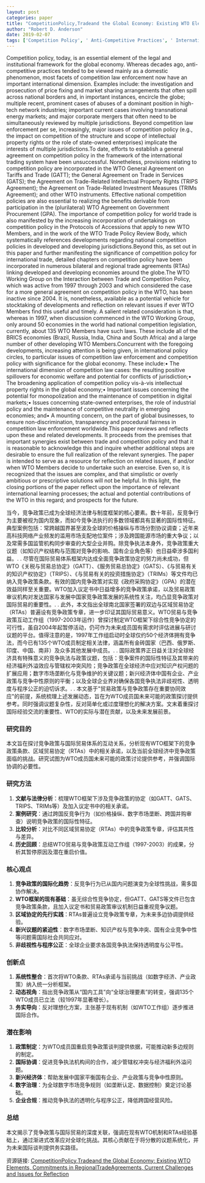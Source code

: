 ```yaml
---
layout: post
categories: paper
title: "CompetitionPolicy,Tradeand the Global Economy: Existing WTO Elements, Commitments in RegionalTradeAgreements, Current Challenges and Issues for Reflection"
author: "Robert D. Anderson"
date: 2019-02-07
tags: ['Competition Policy', ' Anti-Competitive Practices', ' International Trade Policy', ' WTO Agreements', ' Regional Trade Agreements', ' State-Owned Enterprises', ' Competitive Neutrality', ' Digital Economy']
---
```


Competition policy, today, is an essential element of the legal and institutional framework for the global economy. Whereas decades ago, anti-competitive practices tended to be viewed mainly as a domestic phenomenon, most facets of competition law enforcement now have an important international dimension. Examples include: the investigation and prosecution of price fixing and market sharing arrangements that often spill across national borders and, in important instances, encircle the globe; multiple recent, prominent cases of abuses of a dominant position in high-tech network industries; important current cases involving transnational energy markets; and major corporate mergers that often need to be simultaneously reviewed by multiple jurisdictions. Beyond competition law enforcement per se, increasingly, major issues of competition policy  (e.g., the impact on competition of the structure and scope of intellectual property rights or the role of state-owned enterprises) implicate the interests of multiple jurisdictions.To date, efforts to establish a general agreement on competition policy in the framework of the international trading system have been unsuccessful. Nonetheless, provisions relating to competition policy are incorporated in the WTO General Agreement on Tariffs and Trade (GATT); the General Agreement on Trade in Services (GATS); the Agreement on Trade-Related Intellectual Property Rights (TRIPS Agreement); the Agreement on Trade-Related Investment Measures (TRIMs Agreement); and other WTO instruments. Effective national competition policies are also essential to realizing the benefits derivable from participation in the (plurilateral) WTO Agreement on Government Procurement (GPA). The importance of competition policy for world trade is also manifested by the increasing incorporation of undertakings on competition policy in the Protocols of Accessions that apply to new WTO Members, and in the work of the WTO Trade Policy Review Body, which systematically references developments regarding national competition policies in developed and developing jurisdictions.Beyond this, as set out in this paper and further manifesting the significance of competition policy for international trade, detailed chapters on competition policy have been incorporated in numerous bilateral and regional trade agreements (RTAs) linking developed and developing economies around the globe.The WTO Working Group on the Interaction between Trade and Competition Policy, which was active from 1997 through 2003 and which considered the case for a more general agreement on competition policy in the WTO, has been inactive since 2004. It is, nonetheless, available as a potential vehicle for stocktaking of developments and reflection on relevant issues if ever WTO Members find this useful and timely. A salient related consideration is that, whereas in 1997, when discussion commenced in the WTO Working Group, only around 50 economies in the world had national competition legislation, currently, about 135 WTO Members have such laws. These include all of the BRICS economies (Brazil, Russia, India, China and South Africa) and a large number of other developing WTO Members.Concurrent with the foregoing developments, increasing attention is being given, in international policy circles, to particular issues of competition law enforcement and competition policy with significance for the global economy. These include:• The international dimension of competition law cases: the resulting positive spillovers for economic welfare and potential for conflicts of jurisdiction;• The broadening application of competition policy vis-à-vis intellectual property rights in the global economy;• Important issues concerning the potential for monopolization and the maintenance of competition in digital markets;• Issues concerning state-owned enterprises, the role of industrial policy and the maintenance of competitive neutrality in emerging economies; and• A mounting concern, on the part of global businesses, to ensure non-discrimination, transparency and procedural fairness in competition law enforcement worldwide.This paper reviews and reflects upon these and related developments. It proceeds from the premises that important synergies exist between trade and competition policy and that it is reasonable to acknowledge this and inquire whether additional steps are desirable to ensure the full realization of the relevant synergies. The paper is intended to serve as a resource for reflection on related issues, if and/or when WTO Members decide to undertake such an exercise. Even so, it is recognized that the issues are complex, and that simplistic or overly ambitious or prescriptive solutions will not be helpful. In this light, the closing portions of the paper reflect upon the importance of relevant international learning processes; the actual and potential contributions of the WTO in this regard; and prospects for the future.

当今，竞争政策已成为全球经济法律与制度框架的核心要素。数十年前，反竞争行为主要被视为国内现象，而如今竞争法执行的多数领域都具有显著的国际性特征。典型案例包括：常跨越国界甚至波及全球的价格操纵与市场分割协议调查；近年来高科技网络产业频发的滥用市场支配地位案件；涉及跨国能源市场的重大争议；以及常需多国监管机构同步审查的大型企业并购。除竞争执法本身外，竞争政策重大议题（如知识产权结构与范围对竞争的影响、国有企业角色等）也日益牵涉多国利益。. . 尽管在国际贸易体系框架内达成全面竞争政策协定的努力尚未成功，但WTO《关税与贸易总协定》（GATT）、《服务贸易总协定》（GATS）、《与贸易有关的知识产权协定》（TRIPS）、《与贸易有关的投资措施协定》（TRIMs）等文件均已纳入竞争政策条款。有效的国内竞争政策对实现《政府采购协定》（GPA）的潜在效益同样至关重要。WTO加入议定书中日益增多的竞争政策承诺，以及贸易政策审议机构对发达国家与发展中国家竞争政策发展的系统性关注，均凸显竞争政策对国际贸易的重要性。. . 此外，本文指出全球南北国家签署的双边与区域贸易协定（RTAs）普遍设有竞争政策专章，进一步印证其国际贸易意义。WTO贸易与竞争政策互动工作组（1997-2003年运作）曾探讨制定WTO框架下综合性竞争协定的可行性，虽自2004年起暂停活动，仍可作为未来成员国有需求时评估进展与研讨议题的平台。值得注意的是，1997年工作组启动时全球仅约50个经济体拥有竞争法，而今已有135个WTO成员制定相关法律，涵盖所有金砖国家（巴西、俄罗斯、印度、中国、南非）及众多其他发展中成员。. . 国际政策界正日益关注对全球经济具有特殊意义的竞争执法与政策议题，包括：竞争案件的国际性特征及其带来的经济福利外溢效应与管辖权冲突风险；竞争政策在全球经济中应对知识产权问题的扩展应用；数字市场垄断化与竞争维护的关键议题；新兴经济体中国有企业、产业政策与竞争中性原则的平衡；以及全球企业界对确保各国竞争执法非歧视性、透明度与程序公正的迫切诉求。. . 本文基于"贸易政策与竞争政策存在重要协同效应"的前提，系统梳理上述发展动态，旨在为WTO成员国未来可能的政策探讨提供参考。同时强调议题复杂性，反对简单化或过度理想化的解决方案。文末着重探讨国际经验交流的重要性、WTO的实际与潜在贡献，以及未来发展前景。

### **研究目的**  
本文旨在探讨竞争政策与国际贸易体系的互动关系，分析现有WTO框架下的竞争政策条款、区域贸易协定（RTAs）中的相关承诺，以及当前全球经济中竞争政策面临的挑战。研究试图为WTO成员国未来可能的政策讨论提供参考，并强调国际协调的必要性。

### **研究方法**  
1. **文献与法律分析**：梳理WTO框架下涉及竞争政策的协定（如GATT、GATS、TRIPS、TRIMs等）及加入议定书中的相关承诺。  
2. **案例研究**：通过跨国反竞争行为（如价格操纵、数字市场垄断、跨国并购审查）说明竞争政策的国际性特征。  
3. **比较分析**：对比不同区域贸易协定（RTAs）中的竞争政策专章，评估其共性与差异。  
4. **历史回顾**：总结WTO贸易与竞争政策互动工作组（1997-2003）的成果，分析其暂停原因及潜在重启价值。  

### **核心观点**  
1. **竞争政策的国际化趋势**：反竞争行为已从国内问题演变为全球性挑战，需多国协作解决。  
2. **WTO框架的现有基础**：虽无综合性竞争协定，但GATT、GATS等文件已包含竞争政策条款，且加入议定书和贸易政策审议机制日益重视竞争议题。  
3. **区域协定的先行实践**：RTAs普遍设立竞争政策专章，为未来多边协调提供经验。  
4. **新兴议题的紧迫性**：数字市场垄断、知识产权与竞争冲突、国有企业竞争中性等问题需国际社会共同应对。  
5. **非歧视性与程序公正**：全球企业要求各国竞争执法保持透明度与公平性。  

### **创新点**  
1. **系统性整合**：首次将WTO条款、RTAs承诺与当前挑战（如数字经济、产业政策）纳入统一分析框架。  
2. **动态视角**：指出竞争政策从“国内工具”向“全球治理要素”的转变，强调135个WTO成员已立法（较1997年显著增长）。  
3. **务实导向**：反对理想化方案，主张基于现有机制（如WTO工作组）逐步推进国际合作。  

### **潜在影响**  
1. **政策制定**：为WTO成员国重启竞争政策谈判提供依据，可能推动新多边规则的制定。  
2. **国际协调**：促进竞争执法机构间的合作，减少管辖权冲突与经济福利外溢问题。  
3. **新兴经济体**：帮助发展中国家平衡国有企业、产业政策与竞争中性原则。  
4. **数字治理**：为全球数字市场竞争规则（如垄断认定、数据控制）奠定讨论基础。  
5. **企业合规**：推动竞争执法的透明化与程序公正，降低跨国经营风险。  

### **总结**  
本文揭示了竞争政策与国际贸易的深度关联，强调在现有WTO机制和RTAs经验基础上，通过渐进式改革应对全球化挑战。其核心贡献在于将分散的议题系统化，并为未来国际谈判提供务实路径。

资源链接: [CompetitionPolicy,Tradeand the Global Economy: Existing WTO Elements, Commitments in RegionalTradeAgreements, Current Challenges and Issues for Reflection](https://papers.ssrn.com/sol3/papers.cfm?abstract_id=3321116)

